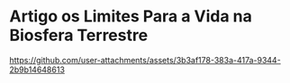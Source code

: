 # Artigo os Limites Para a Vida na Biosfera Terrestre


https://github.com/user-attachments/assets/3b3af178-383a-417a-9344-2b9b14648613

